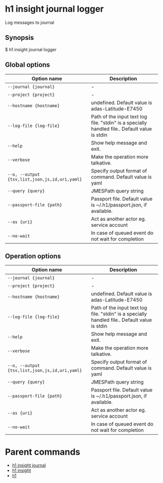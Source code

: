 
# h1 insight journal logger

Log messages to journal

## Synopsis

$ h1 insight journal logger <options>

## Global options

| Option name                                        | Description                                                                                   |
| -------------------------------------------------- | --------------------------------------------------------------------------------------------- |
| ```--journal {journal}```                          | -                                                                                             |
| ```--project {project}```                          | -                                                                                             |
| ```--hostname {hostname}```                        | undefined. Default value is adas-Latitude-E7450                                               |
| ```--log-file {log-file}```                        | Path of the input text log file. "stdin" is a specially handled file.. Default value is stdin |
| ```--help```                                       | Show help message and exit.                                                                   |
| ```--verbose```                                    | Make the operation more talkative.                                                            |
| ```--o, --output {tsv,list,json,js,id,uri,yaml}``` | Specify output format of command. Default value is yaml                                       |
| ```--query {query}```                              | JMESPath query string                                                                         |
| ```--passport-file {path}```                       | Passport file. Default value is ~/.h1/passport.json, if available.                            |
| ```--as {uri}```                                   | Act as another actor eg. service account                                                      |
| ```--no-wait```                                    | In case of queued event do not wait for completion                                            |

## Operation options

| Option name                                        | Description                                                                                   |
| -------------------------------------------------- | --------------------------------------------------------------------------------------------- |
| ```--journal {journal}```                          | -                                                                                             |
| ```--project {project}```                          | -                                                                                             |
| ```--hostname {hostname}```                        | undefined. Default value is adas-Latitude-E7450                                               |
| ```--log-file {log-file}```                        | Path of the input text log file. "stdin" is a specially handled file.. Default value is stdin |
| ```--help```                                       | Show help message and exit.                                                                   |
| ```--verbose```                                    | Make the operation more talkative.                                                            |
| ```--o, --output {tsv,list,json,js,id,uri,yaml}``` | Specify output format of command. Default value is yaml                                       |
| ```--query {query}```                              | JMESPath query string                                                                         |
| ```--passport-file {path}```                       | Passport file. Default value is ~/.h1/passport.json, if available.                            |
| ```--as {uri}```                                   | Act as another actor eg. service account                                                      |
| ```--no-wait```                                    | In case of queued event do not wait for completion                                            |

# Parent commands

* [h1 insight journal](./../README.md)
* [h1 insight](./../../README.md)
* [h1](./../../../README.md)
